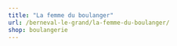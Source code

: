 ```yaml
---
title: "La femme du boulanger"
url: /berneval-le-grand/la-femme-du-boulanger/
shop: boulangerie
---
```

